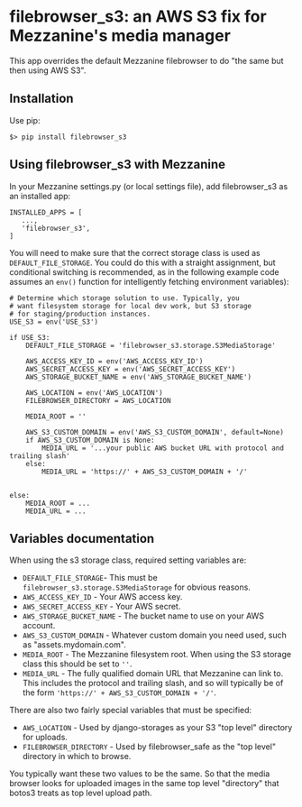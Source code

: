 # filebrowser_s3: an AWS S3 fix for Mezzanine's media manager

This app overrides the default Mezzanine filebrowser to do "the same but then using AWS S3".

## Installation

Use pip:

```
$> pip install filebrowser_s3
```

## Using filebrowser_s3 with Mezzanine

In your Mezzanine settings.py (or local settings file), add filebrowser_s3 as an installed app:

```
INSTALLED_APPS = [
   ...,
   'filebrowser_s3',
]
```

You will need to make sure that the correct storage class is used as `DEFAULT_FILE_STORAGE`. You could do this with a straight assignment, but conditional switching is recommended, as in the following example code assumes an `env()` function for intelligently fetching environment variables):

```
# Determine which storage solution to use. Typically, you
# want filesystem storage for local dev work, but S3 storage
# for staging/production instances.
USE_S3 = env('USE_S3')

if USE_S3:
    DEFAULT_FILE_STORAGE = 'filebrowser_s3.storage.S3MediaStorage'

    AWS_ACCESS_KEY_ID = env('AWS_ACCESS_KEY_ID')
    AWS_SECRET_ACCESS_KEY = env('AWS_SECRET_ACCESS_KEY')
    AWS_STORAGE_BUCKET_NAME = env('AWS_STORAGE_BUCKET_NAME')

    AWS_LOCATION = env('AWS_LOCATION')
    FILEBROWSER_DIRECTORY = AWS_LOCATION

    MEDIA_ROOT = ''

    AWS_S3_CUSTOM_DOMAIN = env('AWS_S3_CUSTOM_DOMAIN', default=None)
    if AWS_S3_CUSTOM_DOMAIN is None:
        MEDIA_URL = '...your public AWS bucket URL with protocol and trailing slash'
    else:
        MEDIA_URL = 'https://' + AWS_S3_CUSTOM_DOMAIN + '/'


else:
    MEDIA_ROOT = ...
    MEDIA_URL = ...
```

## Variables documentation

When using the s3 storage class, required setting variables are:

- `DEFAULT_FILE_STORAGE`- This must be `filebrowser_s3.storage.S3MediaStorage` for obvious reasons.
- `AWS_ACCESS_KEY_ID` - Your AWS access key.
- `AWS_SECRET_ACCESS_KEY` - Your AWS secret.
- `AWS_STORAGE_BUCKET_NAME` - The bucket name to use on your AWS account.
- `AWS_S3_CUSTOM_DOMAIN` - Whatever custom domain you need used, such as "assets.mydomain.com".
- `MEDIA_ROOT` - The Mezzanine filesystem root. When using the S3 storage class this should be set to `''`.
- `MEDIA_URL` - The fully qualified domain URL that Mezzanine can link to. This includes the protocol and trailing slash, and so will typically be of the form `'https://' + AWS_S3_CUSTOM_DOMAIN + '/'`.

There are also two fairly special variables that must be specified:

- `AWS_LOCATION` - Used by django-storages as your S3 "top level" directory for uploads.
- `FILEBROWSER_DIRECTORY` - Used by filebrowser_safe as the "top level" directory in which to browse. 

You typically want these two values to be the same. So that the media browser looks for uploaded images in the same top level "directory" that botos3 treats as top level upload path.
